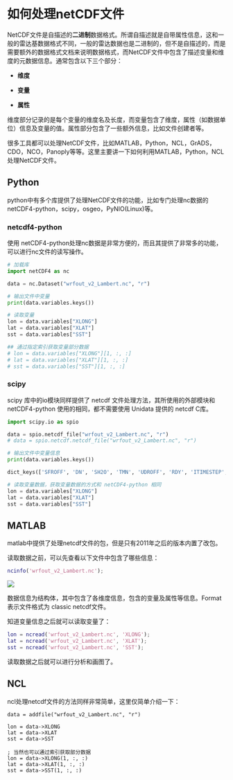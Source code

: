 # 如何处理netCDF文件


NetCDF文件是自描述的**二进制**数据格式。所谓自描述就是自带属性信息，这和一般的雷达基数据格式不同，一般的雷达数据也是二进制的，但不是自描述的，而是需要额外的数据格式文档来说明数据格式，而NetCDF文件中包含了描述变量和维度的元数据信息。通常包含以下三个部分：

* **维度**

* **变量**

* **属性**

维度部分记录的是每个变量的维度名及长度，而变量包含了维度，属性（如数据单位）信息及变量的值。属性部分包含了一些额外信息，比如文件创建者等。

很多工具都可以处理NetCDF文件，比如MATLAB，Python，NCL，GrADS，CDO，NCO，Panoply等等。这里主要讲一下如何利用MATLAB，Python，NCL处理NetCDF文件。

## Python

python中有多个库提供了处理NetCDF文件的功能，比如专门处理nc数据的netCDF4-python，scipy，osgeo，PyNIO(Linux)等。

### netcdf4-python

使用 netCDF4-python处理nc数据是非常方便的，而且其提供了非常多的功能，可以进行nc文件的读写操作。

```python
# 加载库
import netCDF4 as nc

data = nc.Dataset("wrfout_v2_Lambert.nc", "r")

# 输出文件中变量
print(data.variables.keys())

# 读取变量
lon = data.variables["XLONG"]
lat = data.variables["XLAT"]
sst = data.variables["SST"]

## 通过指定索引获取变量部分数据
# lon = data.variables["XLONG"][1, :, :]
# lat = data.variables["XLAT"][1, :, :]
# sst = data.variables["SST"][1, :, :]
```

### scipy

scipy 库中的io模块同样提供了 netcdf 文件处理方法，其所使用的外部模块和 netCDF4-python 使用的相同，都不需要使用 Unidata 提供的 netcdf C库。

```python
import scipy.io as spio

data = spio.netcdf_file("wrfout_v2_Lambert.nc", "r")
# data = spio.netcdf.netcdf_file("wrfout_v2_Lambert.nc", "r")

# 输出文件中变量信息
print(data.variables.keys())

dict_keys(['SFROFF', 'DN', 'SH2O', 'TMN', 'UDROFF', 'RDY', 'ITIMESTEP', 'HGT', 'RDX', 'PSFC', 'W', 'V', 'MU', 'QVAPOR', 'SMOIS', 'CF1', 'MAPFAC_U', 'HFX', 'DNW', 'SINALPHA', 'QFX', 'SNOWC', 'PB', 'CFN1', 'VEGFRA', 'MAPFAC_V', 'EPSTS', 'XLONG', 'F', 'XICE', 'COSALPHA', 'E', 'P_TOP', 'ZNW', 'QRAIN', 'SST', 'TSLB', 'RDNW', 'XLAND', 'RAINC', 'SNOW', 'U', 'FNM', 'LANDMASK', 'MAPFAC_M', 'ZNU', 'ZETATOP', 'PHB', 'SNOWH', 'TH2', 'Q2', 'RDN', 'QCLOUD', 'DZS', 'V10', 'RESM', 'TSK', 'CF3', 'RAINNC', 'XLAT', 'GLW', 'ISLTYP', 'P', 'PH', 'T', 'CANWAT', 'IVGTYP', 'CFN', 'CF2', 'MUB', 'LU_INDEX', 'Times', 'FNP', 'SWDOWN', 'PBLH', 'GRDFLX', 'T2', 'U10', 'LH', 'ZS'])

# 读取变量数据，获取变量数据的方式和 netCDF4-python 相同
lon = data.variables["XLONG"]
lat = data.variables["XLAT"]
sst = data.variables["SST"]
```

## MATLAB

matlab中提供了处理netcdf文件的包，但是只有2011年之后的版本内置了改包。

读取数据之前，可以先查看以下文件中包含了哪些信息：

```matlab
ncinfo('wrfout_v2_Lambert.nc');
```

![](https://ws1.sinaimg.cn/large/006tNc79ly1fzr153iigmj30az069wei.jpg)

数据信息为结构体，其中包含了各维度信息，包含的变量及属性等信息。Format 表示文件格式为 classic netcdf文件。

知道变量信息之后就可以读取变量了：

```matlab
lon = ncread('wrfout_v2_Lambert.nc', 'XLONG');
lat = ncread('wrfout_v2_Lambert.nc', 'XLAT');
sst = ncread('wrfout_v2_Lambert.nc', 'SST');
```

读取数据之后就可以进行分析和画图了。

## NCL

ncl处理netcdf文件的方法同样非常简单，这里仅简单介绍一下：

```ncl
data = addfile("wrfout_v2_Lambert.nc", "r")

lon = data->XLONG
lat = data->XLAT
sst = data->SST

; 当然也可以通过索引获取部分数据
lon = data->XLONG(1, :, :)
lat = data->XLAT(1, :, :)
sst = data->SST(1, :, :)
```




